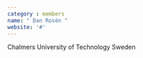```yaml
---
category : members
name: " Dan Rosén " 
website: '#'
---
```

Chalmers University of Technology
Sweden

